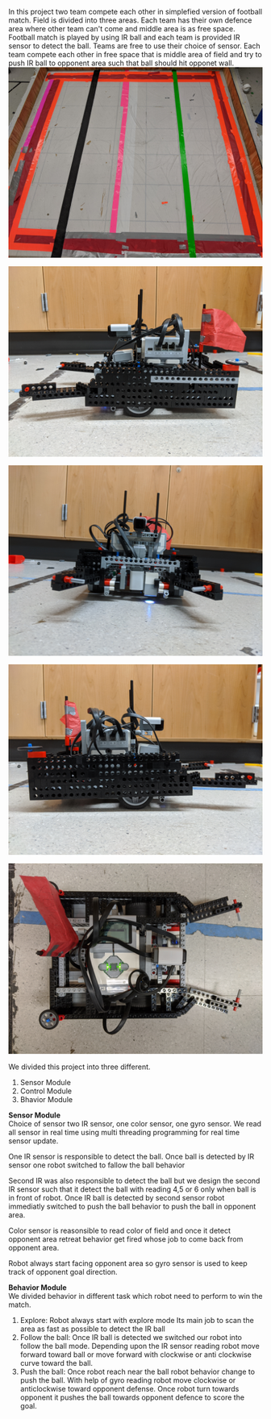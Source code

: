 In this project two team compete each other in simplefied version of football match.
Field is divided into three areas. Each team has their own defence area where other team can't come and middle area is as free space.
Football match is played by using IR ball and each team is provided IR sensor to detect the ball. Teams are free to use their choice
of sensor. 
Each team compete each other in free space that is middle area of field and try to push IR ball to opponent area such that ball should hit 
opponet wall. 
![Image of field divided into three areas](https://github.com/BhaskarTrivedi/Robotics/blob/master/SimplifiedFootball/Image/IMG_20191212_171113.jpg)

![Robot design](https://github.com/BhaskarTrivedi/Robotics/blob/master/SimplifiedFootball/Image/IMG_20191212_170534.jpg)

![Robot design](https://github.com/BhaskarTrivedi/Robotics/blob/master/SimplifiedFootball/Image/IMG_20191212_170600.jpg)

![Robot design](https://github.com/BhaskarTrivedi/Robotics/blob/master/SimplifiedFootball/Image/IMG_20191212_170606.jpg)

![Robot design](https://github.com/BhaskarTrivedi/Robotics/blob/master/SimplifiedFootball/Image/IMG_20191212_170613.jpg)

We divided this project into three different.
 1) Sensor Module
 2) Control Module
 3) Bhavior Module
 
**Sensor Module**<br/>
Choice of sensor two IR sensor, one color sensor, one gyro sensor. We read all sensor in real time using multi threading programming for real time sensor update.

One IR sensor is responsible to detect the ball. Once ball is detected by IR sensor one robot switched to fallow the ball behavior

Second IR was also responsible to detect the ball but we design the second IR sensor such that it detect the ball with reading 4,5 or 6
only when ball is in front of robot. Once IR ball is detected by second sensor robot immediatly switched to push the ball behavior to push 
the ball in opponent area.

Color sensor is reasonsible to read color of field and once it detect opponent area retreat behavior get fired whose job to come back from opponent area. 

Robot always start facing opponent area so gyro sensor is used to keep track of opponent goal direction.

**Behavior Module**<br/>
We divided behavior in different task which robot need to perform to win the match.
 1) Explore: Robot always start with explore mode Its main job to scan the area as fast as possible to detect the IR ball
 2) Follow the ball: Once IR ball is detected we switched our robot into follow the ball mode. Depending upon the IR sensor reading
 robot move forward toward ball or move forward with clockwise or anti clockwise curve toward the ball.
 3) Push the ball: Once robot reach near the ball robot behavior change to push the ball. With help of gyro reading robot move clockwise or anticlockwise toward opponent defense. Once robot turn towards opponent it pushes the ball towards opponent defence to score the goal.



